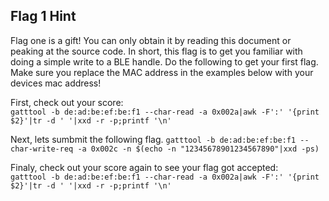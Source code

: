 ## Flag 1 Hint

Flag one is a gift!  You can only obtain it by reading this document or peaking at the source code.  In short, this flag is to get you familiar with doing a simple write to a BLE handle.  Do the following to get your first flag.  Make sure you replace the MAC address in the examples below with your devices mac address!

First, check out your score:   
```` gatttool -b de:ad:be:ef:be:f1 --char-read -a 0x002a|awk -F':' '{print $2}'|tr -d ' '|xxd -r -p;printf '\n' ````

Next, lets sumbmit the following flag.
```` gatttool -b de:ad:be:ef:be:f1 --char-write-req -a 0x002c -n $(echo -n "12345678901234567890"|xxd -ps) ````

Finaly, check out your score again to see your flag got accepted:   
```` gatttool -b de:ad:be:ef:be:f1 --char-read -a 0x002a|awk -F':' '{print $2}'|tr -d ' '|xxd -r -p;printf '\n' ````
